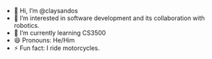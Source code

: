 - 👋 Hi, I’m @claysandos
- 👀 I’m interested in software development and its collaboration with robotics.
- 🌱 I’m currently learning CS3500
- 😄 Pronouns: He/Him
- ⚡ Fun fact: I ride motorcycles.

<!---
claysandos/claysandos is a ✨ special ✨ repository because its `README.md` (this file) appears on your GitHub profile.
You can click the Preview link to take a look at your changes.
--->
